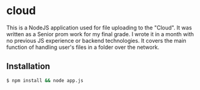# cloud

This is a NodeJS application used for file uploading to the "Cloud".
It was written as a Senior prom work for my final grade.
I wrote it in a month with no previous JS experience or backend technologies.
It covers the main function of handling user's files in a folder over the network.

## Installation

```sh
$ npm install && node app.js
```

